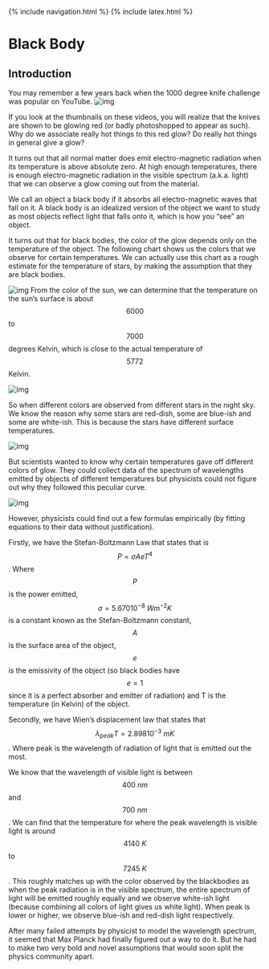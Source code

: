 {% include navigation.html %}
{% include latex.html %}

# Black Body

## Introduction

You may remember a few years back when the 1000 degree knife challenge was popular on YouTube. ![img](https://lh3.googleusercontent.com/tWeun_ZBT5Xipn6DKIet9FPbJXcZtuI8zsrZJnoLsFMUBySbigwDD9u-rt_F5xIL7NxUasZhQqh9dYsvPm-bhQiL-BrejM7LtuGmysecvYUDUUS79lJcUpA1fmsE7oxuKgu4C_Xr=s0)

If you look at the thumbnails on these videos, you will realize that the knives are shown to be glowing red (or badly photoshopped to appear as such). Why do we associate really hot things to this red glow? Do really hot things in general give a glow?

It turns out that all normal matter does emit electro-magnetic radiation when its temperature is above absolute zero. At high enough temperatures, there is enough electro-magnetic radiation in the visible spectrum (a.k.a. light) that we can observe a glow coming out from the material. 

We call an object a black body if it absorbs all electro-magnetic waves that fall on it. A black body is an idealized version of the object we want to study as most objects reflect light that falls onto it, which is how you “see” an object. 

It turns out that for black bodies, the color of the glow depends only on the temperature of the object. The following chart shows us the colors that we observe for certain temperatures. We can actually use this chart as a rough estimate for the temperature of stars, by making the assumption that they are black bodies.

![img](https://lh3.googleusercontent.com/0AvgP8NNoTXckbB_U7s_kfP0JScFtXWt37EYsNzh_idezUPKJ1gwmLEE9_aawRshGWz0AmbiXfaKuGGWaRqSAOK33AzBypx3Se2j8CMb3YyXi99pe8CDzuxshp9976rhy677umt-=s0)
From the color of the sun, we can determine that the temperature on the sun’s surface is about $$6000$$ to $$7000$$ degrees Kelvin, which is close to the actual temperature of $$5772$$ Kelvin.

![img](https://lh5.googleusercontent.com/nwvzLkamiJ4dpAaHQgO0WAYxuBzP13Q7yQ1VXblerNg9YmOwGscIEdcMZ-8J5_jIF0oX1vohiHMMPisJwop0cQ8nR3M9zh1j7tzyeFD4GY1prFe3NvWzUWg6Zq5WpZbiZgmx09mO=s0)

So when different colors are observed from different stars in the night sky. We know the reason why some stars are red-dish, some are blue-ish and some are white-ish. This is because the stars have different surface temperatures.

![img](https://lh3.googleusercontent.com/A4oUIa_Qj3K35LHYjRqiPotcgBYw2hQrKEhFPOYzl3UlMIZsgVGp8Rm8M1X0eGbGN7RE6gCYkG_xnfFtVqV-YMxNerJwHD2GkHRpWwyEhNnVuEZ_2_nIbTLQ3eb8zSe9CRaNpDcK=s0)

But scientists wanted to know why certain temperatures gave off different colors of glow. They could collect data of the spectrum of wavelengths emitted by objects of different temperatures but physicists could not figure out why they followed this peculiar curve.

![img](https://lh4.googleusercontent.com/QVhIcqTfAdG1G0nhZc8wN0XxxpIpRlVrJL8bZUK2l3yZrnM2SwqhboG8IAPjiatIUstMiRuwSNPUWDvo4W8X-0eyABQPYFD7Q22ha5K4emMKEmWdOemy8pXBzL892MerM8ZSM0om=s0)

However, physicists could find out a few formulas empirically (by fitting equations to their data without justification).

Firstly, we have the Stefan-Boltzmann Law that states that is $$P=\sigma AeT^4$$. Where $$P$$ is the power emitted, $$\sigma=5.67010^{-8} ~Wm^{-2}K$$ is a constant known as the Stefan-Boltzmann constant, $$A$$ is the surface area of the object, $$e$$ is the emissivity of the object (so black bodies have $$e=1$$ since it is a perfect absorber and emitter of radiation) and T is the temperature (in Kelvin) of the object.

Secondly, we have Wien’s displacement law that states that $$\lambda_{peak}T=2.89810^{-3} ~mK$$. Where peak is the wavelength of radiation of light that is emitted out the most. 

We know that the wavelength of visible light is between $$400~nm$$ and $$700~nm$$. We can find that the temperature for where the peak wavelength is visible light is around $$4140~K$$ to $$7245~K$$. This roughly matches up with the color observed by the blackbodies as when the peak radiation is in the visible spectrum, the entire spectrum of light will be emitted roughly equally and we observe white-ish light (because combining all colors of light gives us white light). When peak is lower or higher, we observe blue-ish and red-dish light respectively.

After many failed attempts by physicist to model the wavelength spectrum, it seemed that Max Planck had finally figured out a way to do it. But he had to make two very bold and novel assumptions that would soon split the physics community apart. 
